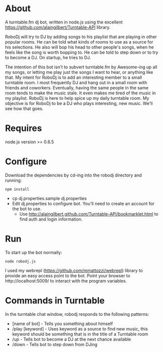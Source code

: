 About
=================
A turntable.fm dj bot, written in node.js using the excellent https://github.com/alaingilbert/Turntable-API library.

RoboDj will try to DJ by adding songs to his playlist that are playing in other popular rooms. He can be told what kinds of rooms to use as a source for his selections. He also will bop his head to other people's songs, when he feels like the song is worth bopping to. He can be told to step down or to try to become a DJ. On startup, he tries to DJ.

The intention of this bot isn't to subvert turntable.fm by Awesome-ing up all my songs, or letting me play just the songs I want to hear, or anything like that. My intent for RoboDj is to add an interesting member to a small turntable room. I most frequently DJ and hang out in a small room with friends and coworkers. Eventually, having the same people in the same room tends to make the music stale. It even makes me tired of the music in my playlist. RoboDj is here to help spice up my daily turntable room. My objective is for RoboDj to be a DJ who plays interesting, new music. We'll see how that goes.

Requires
=================
node.js version >= 0.6.5  

Configure
=================
Download the dependencies by cd-ing into the robodj directory and running:

    npm install

* cp dj.properties.sample dj.properties
* Edit dj.properties to configure bot. You'll need to create an account for the bot to use.
  * Use http://alaingilbert.github.com/Turntable-API/bookmarklet.html to find auth and login information. 

Run
=================
To start up the bot normally:

    node robodj.js
    
I used my webrepl (https://github.com/mmattozzi/webrepl) library to provide an easy access point to the bot. Point your browser to http://localhost:5009/ to interact with the program variables.

Commands in Turntable
=================
In the turntable chat window, robodj responds to the following patterns:

* [name of bot] - Tells you something about himself
* /play [keyword] - Uses keyword as a source to find new music, this keyword should be something that is in the title of a Turntable room
* /up - Tells bot to become a DJ at the next chance available
* /down - Tells bot to step down from DJing

